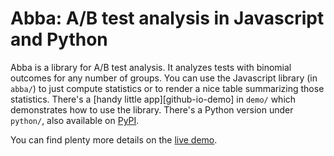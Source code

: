 # Abba: A/B test analysis in Javascript and Python

Abba is a library for A/B test analysis. It analyzes tests with binomial outcomes for any number of
groups. You can use the Javascript library (in `abba/`) to just compute statistics or to render a
nice table summarizing those statistics. There's a [handy little app][github-io-demo] in `demo/`
which demonstrates how to use the library. There's a Python version under `python/`, also available
on [PyPI](http://pypi.python.org/pypi/ABBA/).

You can find plenty more details on the [live demo](http://www.thumbtack.com/labs/abba).

